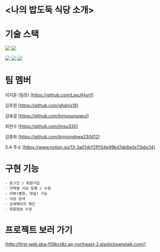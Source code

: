# <나의 밥도둑 식당 소개>

# 기술 스택

<img src="https://img.shields.io/badge/JavaScript-F7DF1E?style=flat-square&logo=javascript&logoColor=black"/>  <img src="https://img.shields.io/badge/jQuery-0769AD?style=flat-square&logo=jQuery&logoColor=white"/>


<img src="https://img.shields.io/badge/Python-3776AB?style=flat-square&logo=Python&logoColor=white"/> <img src="https://img.shields.io/badge/Flask-000000?style=flat-square&logo=flask&logoColor=white"/> <img src="https://img.shields.io/badge/MongoDB-47A248?style=flat-square&logo=MongoDB&logoColor=white"/>


# 팀 멤버 

이지훈 (팀장) [https://github.com/LeeJiHun1]

김호원 [https://github.com/ghdnjs18]

김용글 [https://github.com/kimyounggeul]

최현수 [https://github.com/imsu330]

김종화 [https://github.com/kimjonghwa230412]

S.A 주소 [https://www.notion.so/13-3a01dcf31f134e99bd7ab8a0e73ebc14]

# 구현 기능
```
- 로그인 / 회원가입
- 지역별 식당 등록 / 수정 
- 리뷰(별정, 댓글) 기능
- 식당 검색
- 상세페이지 확인
- 회원정보 수정
```

# 프로젝트 보러 가기
[http://first-web.eba-f59brz8z.ap-northeast-2.elasticbeanstalk.com/]
